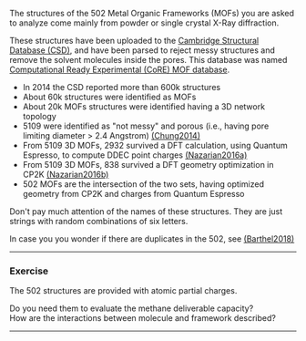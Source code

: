 The structures of the 502 Metal Organic Frameworks (MOFs) you are asked to analyze
come mainly from powder or single crystal X-Ray diffraction.

These structures have been uploaded to the
[Cambridge Structural Database (CSD)](https://www.ccdc.cam.ac.uk/solutions/csd-system/components/csd/),
and have been parsed to reject messy structures and remove the solvent molecules inside the pores.
This database was named [Computational Ready Experimental (CoRE) MOF database](http://gregchung.github.io/CoRE-MOFs/).

* In 2014 the CSD reported more than 600k structures
* About 60k structures were identified as MOFs
* About 20k MOFs structures were identified having a 3D network topology
* 5109 were identified as "not messy" and porous (i.e., having pore limiting diameter > 2.4 Angstrom)
[(Chung2014)](https://pubs.acs.org/doi/abs/10.1021/cm502594j)
* From 5109 3D MOFs, 2932 survived a DFT calculation, using Quantum Espresso, to compute DDEC point charges
[(Nazarian2016a)](https://pubs.acs.org/doi/abs/10.1021/acs.chemmater.5b03836)
* From 5109 3D MOFs, 838 survived a DFT geometry optimization in CP2K
[(Nazarian2016b)](https://pubs.acs.org/doi/abs/10.1021/acs.chemmater.6b04226)
* 502 MOFs are the intersection of the two sets,
having optimized geometry from CP2K and charges from Quantum Espresso

Don't pay much attention of the names of these structures. They are just strings
with random combinations of six letters.

In case you you wonder if there are duplicates in the 502,
see [(Barthel2018)](https://pubs.acs.org/doi/abs/10.1021/acs.cgd.7b01663)


---
### Exercise

The 502 structures are provided with atomic partial charges.

Do you need them to evaluate the methane deliverable capacity?  
How are the interactions between molecule and framework described?

---
